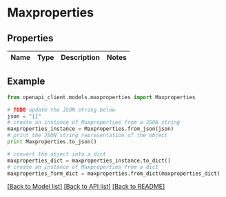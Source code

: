 # Maxproperties


## Properties
Name | Type | Description | Notes
------------ | ------------- | ------------- | -------------

## Example

```python
from openapi_client.models.maxproperties import Maxproperties

# TODO update the JSON string below
json = "{}"
# create an instance of Maxproperties from a JSON string
maxproperties_instance = Maxproperties.from_json(json)
# print the JSON string representation of the object
print Maxproperties.to_json()

# convert the object into a dict
maxproperties_dict = maxproperties_instance.to_dict()
# create an instance of Maxproperties from a dict
maxproperties_form_dict = maxproperties.from_dict(maxproperties_dict)
```
[[Back to Model list]](../README.md#documentation-for-models) [[Back to API list]](../README.md#documentation-for-api-endpoints) [[Back to README]](../README.md)


